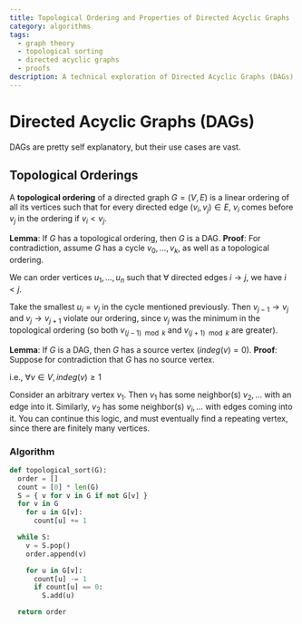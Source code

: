 ```yaml
---
title: Topological Ordering and Properties of Directed Acyclic Graphs
category: algorithms
tags:
  - graph theory
  - topological sorting
  - directed acyclic graphs
  - proofs
description: A technical exploration of Directed Acyclic Graphs (DAGs) focusing on their topological ordering properties and fundamental lemmas. The document includes mathematical proofs of key DAG properties and presents a Python implementation of the topological sorting algorithm.
---
```


# Directed Acyclic Graphs (DAGs)

DAGs are pretty self explanatory, but their use cases are vast.

## Topological Orderings

A **topological ordering** of a directed graph $G = (V, E)$ is a linear ordering of all its vertices such that for every directed edge $(v_i, v_j) \in E$, $v_i$ comes before $v_j$ in the ordering if $v_i < v_j$.

**Lemma**: If $G$ has a topological ordering, then $G$ is a DAG.
**Proof**: For contradiction, assume $G$ has a cycle $v_0, \ldots , v_k$, as well as a topological ordering.

We can order vertices $u_1, \ldots, u_n$ such that $\forall \text{ directed edges } i \to j$, we have $i < j$.

Take the smallest $u_i = v_j$ in the cycle mentioned previously. Then $v_{j - 1} \to v_{j}$ and $v_{j} \to v_{j + 1}$ violate our ordering, since $v_j$ was the minimum in the topological ordering (so both $v_{(j - 1) \mod k}$ and $v_{(j + 1) \mod k}$ are greater).

**Lemma**: If $G$ is a DAG, then $G$ has a source vertex ($indeg(v) = 0$).
**Proof**: Suppose for contradiction that $G$ has no source vertex.

i.e., $\forall v \in V, \, indeg(v) \ge 1$

Consider an arbitrary vertex $v_1$. Then $v_1$ has some neighbor(s) $v_2, \ldots$ with an edge into it. Similarly, $v_2$ has some neighbor(s) $v_i, \ldots$ with edges coming into it. You can continue this logic, and must eventually find a repeating vertex, since there are finitely many vertices.

### Algorithm

```python
def topological_sort(G):
  order = []
  count = [0] * len(G)
  S = { v for v in G if not G[v] }
  for v in G
    for u in G[v]:
      count[u] += 1

  while S:
    v = S.pop()
    order.append(v)

    for u in G[v]:
      count[u] -= 1
      if count[u] == 0:
        S.add(u)

  return order
```
